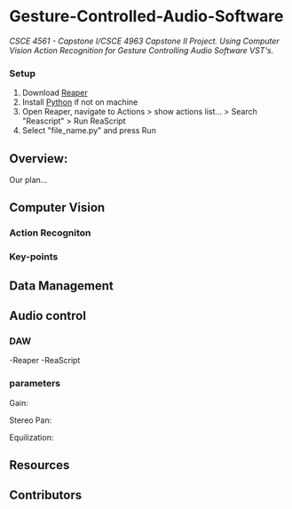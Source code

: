 # Gesture-Controlled-Audio-Software
*CSCE 4561 - Capstone I/CSCE 4963 Capstone II Project. Using Computer Vision Action Recognition for Gesture Controlling Audio Software VST's.*
### Setup
1. Download [Reaper](https://www.reaper.fm/download.php)
2. Install [Python](https://www.python.org/downloads/) if not on machine
3. Open Reaper, navigate to Actions > show actions list... > Search "Reascript" > Run ReaScript
4. Select "file_name.py" and press Run


## Overview:
Our plan...

## Computer Vision
### Action Recogniton


### Key-points


## Data Management


## Audio control
### DAW
-Reaper
-ReaScript

### parameters
Gain:

Stereo Pan:

Equilization:


## Resources

## Contributors

